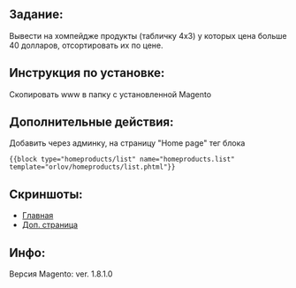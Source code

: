 Задание:
--------------
Вывести на хомпейдже продукты (табличку 4x3) у которых цена больше 40 долларов, отсортировать их по цене.

Инструкция по установке:
--------------
Скопировать www в папку с установленной Magento
	
Дополнительные действия: 
--------------
Добавить через админку, на страницу "Home page" тег блока 
```
{{block type="homeproducts/list" name="homeproducts.list" template="orlov/homeproducts/list.phtml"}}
```
   
Скриншоты:
--------------
+ [Главная](screenshots/001.png)	
+ [Доп. страница](screenshots/002.png)

Инфо:
--------------
Версия Magento: ver. 1.8.1.0
	
